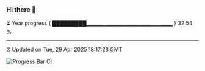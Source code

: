 ### Hi there 👋

⏳ Year progress { █████████▁▁▁▁▁▁▁▁▁▁▁▁▁▁▁▁▁▁▁▁▁ } 32.54 %

---

⏰ Updated on Tue, 29 Apr 2025 18:17:28 GMT

![Progress Bar CI](https://github.com/code-lakshay/GitHub-Actions-Demo/workflows/Progress%20Bar%20CI/badge.svg)
